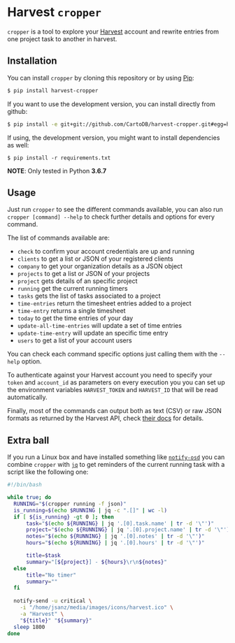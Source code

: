 # Harvest `cropper`

`cropper` is a tool to explore your [Harvest](https://www.getharvest.com/) account and rewrite entries from one project task to another in harvest.

## Installation

You can install `cropper` by cloning this repository or by using [Pip](http://pypi.python.org/pypi/pip):

```sh
$ pip install harvest-cropper
```

If you want to use the development version, you can install directly from github:

```sh
$ pip install -e git+git://github.com/CartoDB/harvest-cropper.git#egg=harvest-cropper
```

If using, the development version, you might want to install dependencies as well:

```
$ pip install -r requirements.txt
```

**NOTE**: Only tested in Python **3.6.7**

## Usage

Just run `cropper` to see the different commands available, you can also run `cropper [command] --help` to check further details and options for every command.

The list of commands available are:

* `check` to confirm your account credentials are up and running
* `clients` to get a list or JSON of your registered clients
* `company` to get your organization details as a JSON object
* `projects` to get a list or JSON of your projects
* `project` gets details of an specific project
* `running` get the current running timers
* `tasks` gets the list of tasks associated to a project
* `time-entries` return the timesheet entries added to a project
* `time-entry` returns a single timesheet
* `today` to get the time entries of your day
* `update-all-time-entries` will update a set of time entries
* `update-time-entry` will update an specific time entry
* `users` to get a list of your account users

You can check each command specific options just calling them with the `--help` option.

To authenticate against your Harvest account you need to specify your `token` and `account_id` as parameters on every execution you you can set up the environment variables `HARVEST_TOKEN` and `HARVEST_ID` that will be read automatically.

Finally, most of the commands can output both as text (CSV) or raw JSON formats as returned by the Harvest API, check [their docs](https://help.getharvest.com/api-v2/) for details.

## Extra ball

If you run a Linux box and have installed something like [`notify-osd`](https://launchpad.net/notify-osd) you can combine `cropper` with [`jq`](https://stedolan.github.io/jq/) to get reminders of the current running task with a script like the following one:

```bash
#!/bin/bash

while true; do
  RUNNING="$(cropper running -f json)"
  is_running=$(echo $RUNNING | jq -c ".[]" | wc -l)
  if [ ${is_running} -gt 0 ]; then
      task="$(echo ${RUNNING} | jq '.[0].task.name' | tr -d '\"')"
      project="$(echo ${RUNNING} | jq '.[0].project.name' | tr -d '\"')"
      notes="$(echo ${RUNNING} | jq '.[0].notes' | tr -d '\"')"
      hours="$(echo ${RUNNING} | jq '.[0].hours' | tr -d '\"')"

      title=$task
      summary="[${project}] - ${hours}\r\n${notes}"
  else
      title="No timer"
      summary=""
  fi 
  
  notify-send -u critical \
    -i "/home/jsanz/media/images/icons/harvest.ico" \
    -a "Harvest" \
    "${title}" "${summary}"
  sleep 1800
done
```